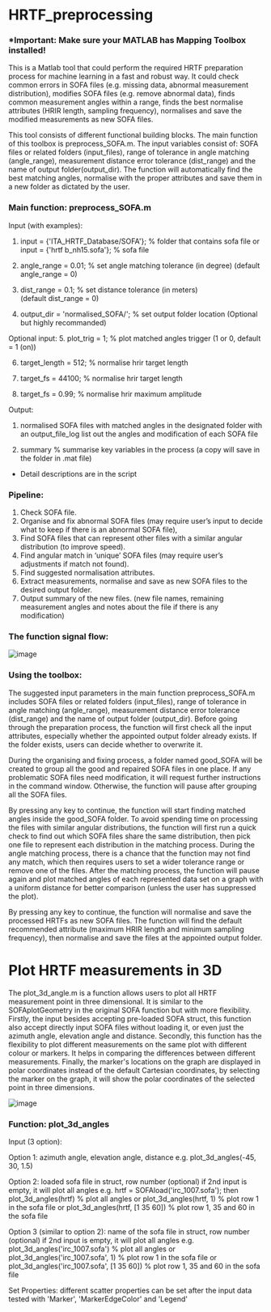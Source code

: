 # HRTF_preprocessing

### *Important: Make sure your MATLAB has Mapping Toolbox installed!
This is a Matlab tool that could perform the required HRTF preparation process for machine learning in a fast and robust way. It could check common errors in SOFA files (e.g. missing data, abnormal measurement distribution), modifies SOFA files (e.g. remove abnormal data), finds common measurement angles within a range, finds the best normalise attributes (HRIR length, sampling frequency), normalises and save the modified measurements as new SOFA files.

This tool consists of different functional building blocks. The main function of this toolbox is preprocess_SOFA.m. The input variables consist of: SOFA files or related folders (input_files), range of tolerance in angle matching (angle_range), measurement distance error tolerance (dist_range) and the name of output folder(output_dir). The function will automatically find the best matching angles, normalise with the proper attributes and save them in a new folder as dictated by the user.

### Main function: preprocess_SOFA.m

Input (with examples): 
1. input = {'ITA_HRTF_Database/SOFA'};     % folder that contains sofa file
    or
    input = {'hrtf b_nh15.sofa'};     % sofa file

 2. angle_range = 0.01;     % set angle matching tolerance (in degree)
    (default angle_range = 0)

 3. dist_range = 0.1;     % set distance tolerance (in meters)  
    (default dist_range = 0)

 4. output_dir = 'normalised_SOFA/';  % set output folder location
     (Optional but highly recommanded)

  Optional input:
 5. plot_trig = 1;     % plot matched angles trigger (1 or 0, default = 1 (on))
 
 6. target_length = 512;     % normalise hrir target length

 7. target_fs = 44100;     % normalise hrir target length

 8. target_fs = 0.99;     % normalise hrir maximum amplitude


Output:
 1. normalised SOFA files with matched angles in the designated folder with an output_file_log list out the angles and modification of each SOFA file
 
 2. summary      % summarise key variables in the process
 (a copy will save in the folder in .mat file)
 
* Detail descriptions are in the script

### Pipeline:
1. Check SOFA file.
2. Organise and fix abnormal SOFA files (may require user’s input to decide what to keep if there is an abnormal SOFA file),
3. Find SOFA files that can represent other files with a similar angular distribution (to improve speed).
4. Find angular match in ‘unique’ SOFA files (may require user’s adjustments if match not found).
5. Find suggested normalisation attributes.
6. Extract measurements, normalise and save as new SOFA files to the desired output folder.
7. Output summary of the new files. (new file names, remaining measurement angles and notes about the file if there is any modification)


### The function signal flow:

![image](https://user-images.githubusercontent.com/25059141/42376052-ab8a15c0-8115-11e8-9c94-8dbdaee9e192.png)


### Using the toolbox:

The suggested input parameters in the main function preprocess_SOFA.m includes SOFA files or related folders (input_files), range of tolerance in angle matching (angle_range), measurement distance error tolerance (dist_range) and the name of output folder (output_dir). Before going through the preparation process, the function will first check all the input attributes, especially whether the appointed output folder already exists. If the folder exists, users can decide whether to overwrite it.

During the organising and fixing process, a folder named good_SOFA will be created to group all the good and repaired SOFA files in one place. If any problematic SOFA files need modification, it will request further instructions in the command window. Otherwise, the function will pause after grouping all the SOFA files. 

By pressing any key to continue, the function will start finding matched angles inside the good_SOFA folder. To avoid spending time on processing the files with similar angular distributions, the function will first run a quick check to find out which SOFA files share the same distribution, then pick one file to represent each distribution in the matching process. During the angle matching process, there is a chance that the function may not find any match, which then requires users to set a wider tolerance range or remove one of the files. After the matching process, the function will pause again and plot matched angles of each represented data set on a graph with a uniform distance for better comparison (unless the user has suppressed the plot).

By pressing any key to continue, the function will normalise and save the processed HRTFs as new SOFA files. The function will find the default recommended attribute (maximum HRIR length and minimum sampling frequency), then normalise and save the files at the appointed output folder.






# Plot HRTF measurements in 3D

The plot_3d_angle.m is a function allows users to plot all HRTF measurement point in three dimensional. It is similar to the SOFAplotGeometry in the original SOFA function but with more flexibility. Firstly, the input besides accepting pre-loaded SOFA struct, this function also accept directly input SOFA files without loading it, or even just the azimuth angle, elevation angle and distance. Secondly, this function has the flexibility to plot different measurements on the same plot with different colour or markers. It helps in comparing the differences between different measurements. Finally, the marker's locations on the graph are displayed in polar coordinates instead of the default Cartesian coordinates, by selecting the marker on the graph, it will show the polar coordinates of the selected point in three dimensions.

![image](https://user-images.githubusercontent.com/25059141/42374728-fdf9cfa8-8110-11e8-99a9-1eeebe8ac973.png)


### Function: plot_3d_angles

Input (3 option):

 Option 1:
   azimuth angle, elevation angle, distance
   e.g. plot_3d_angles(-45, 30, 1.5)

 Option 2:
   loaded sofa file in struct, row number (optional)
   if 2nd input is empty, it will plot all angles
   e.g. hrtf = SOFAload('irc_1007.sofa'); 
        then
        plot_3d_angles(hrtf) % plot all angles
        or
        plot_3d_angles(hrtf, 1)      % plot row 1 in the sofa file
        or
        plot_3d_angles(hrtf, [1 35 60])      % plot row 1, 35 and 60 in the sofa file
  
 Option 3 (similar to option 2):
   name of the sofa file in struct, row number (optional)
   if 2nd input is empty, it will plot all angles
   e.g. plot_3d_angles('irc_1007.sofa')      % plot all angles
        or
        plot_3d_angles('irc_1007.sofa', 1)      % plot row 1 in the sofa file
        or
        plot_3d_angles('irc_1007.sofa', [1 35 60])      % plot row 1, 35 and 60 in the sofa file


 Set Properties:
   different scatter properties can be set after the input data
   tested with 'Marker', 'MarkerEdgeColor' and 'Legend'
 
